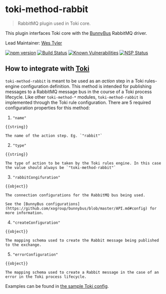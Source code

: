 # toki-method-rabbit
> RabbitMQ plugin used in Toki core.

This plugin interfaces Toki core with the [BunnyBus](https://github.com/xogroup/bunnybus) RabbitMQ driver.

Lead Maintainer: [Wes Tyler](https://github.com/westyler)

[![npm version](https://badge.fury.io/js/%40toki%2Ftoki-method-rabbit.svg)](https://badge.fury.io/js/toki-method-rabbit)
[![Build Status](https://travis-ci.org/xogroup/toki-method-rabbit.svg?branch=master)](https://travis-ci.org/xogroup/toki-method-rabbit)
[![Known Vulnerabilities](https://snyk.io/test/github/xogroup/toki-method-rabbit/badge.svg)](https://snyk.io/test/github/xogroup/toki-method-rabbit)
[![NSP Status](https://nodesecurity.io/orgs/xo-group/projects/f642dd37-2a46-4ffc-b46c-773f1d1c270c/badge)](https://nodesecurity.io/orgs/xo-group/projects/f642dd37-2a46-4ffc-b46c-773f1d1c270c)

## How to integrate with [Toki](https://github.com/xogroup/toki)

`toki-method-rabbit` is meant to be used as an *action* step in a Toki rules-engine configuration definition.
This method is intended for publishing messages to a RabbitMQ message bus in the course of a Toki process lifecycle.
 Like other `toki-method-*` modules, `toki-method-rabbit` is implemented through the Toki rule configuration. 
 There are 5 required configuration properties for this method:

  1. `"name"`

    {{string}}

    The name of the action step. Eg. `"rabbit"`

  2. `"type"`

    {{string}}

    The type of action to be taken by the Toki rules engine. In this case the value should always be `"toki-method-rabbit"`

  3. `"rabbitCongifuration"`

    {{object}}

    The connection configurations for the RabbitMQ bus being used.

    See the [BunnyBus configurations](https://github.com/xogroup/bunnybus/blob/master/API.md#config) for more information.

  4. `"createConfiguration"`

    {{object}}

    The mapping schema used to create the Rabbit message being published to the exchange.

  5. `"errorConfiguration"`

    {{object}}

    The mapping schema used to create a Rabbit message in the case of an error in the Toki process lifecycle.

<!-- Customize this if needed -->
Examples can be found in [the sample Toki config](test/sample-config.json).
